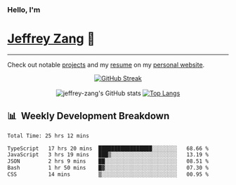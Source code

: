 
### Hello, I'm 
# [Jeffrey Zang](https://www.linkedin.com/in/jeffreyzang/) 🦀

---

Check out notable [projects](https://jeffz.dev/projects) and my [resume](https://jeffz.dev/resume) on my [personal website](https://jeffz.dev/).

<div align = 'center'>

[![GitHub Streak](https://github-readme-streak-stats.herokuapp.com/?user=jeffrey-zang&theme=tokyonight)](https://git.io/streak-stats)
<br></br>
![jeffrey-zang's GitHub stats](https://github-readme-stats.vercel.app/api?username=jeffrey-zang&show_icons=true&theme=tokyonight&hide_rank=true&hide=stars) 
[![Top Langs](https://github-readme-stats.vercel.app/api/top-langs/?username=jeffrey-zang&hide=ShaderLab,HLSL&layout=compact&theme=tokyonight)](https://github.com/anuraghazra/github-readme-stats)

</div>

## 📊 &nbsp;Weekly Development Breakdown
<!--START_SECTION:waka-->

```txt
Total Time: 25 hrs 12 mins

TypeScript   17 hrs 20 mins  █████████████████░░░░░░░░   68.66 %
JavaScript   3 hrs 19 mins   ███▒░░░░░░░░░░░░░░░░░░░░░   13.19 %
JSON         2 hrs 9 mins    ██░░░░░░░░░░░░░░░░░░░░░░░   08.51 %
Bash         1 hr 50 mins    █▓░░░░░░░░░░░░░░░░░░░░░░░   07.30 %
CSS          14 mins         ▒░░░░░░░░░░░░░░░░░░░░░░░░   00.95 %
```

<!--END_SECTION:waka-->

